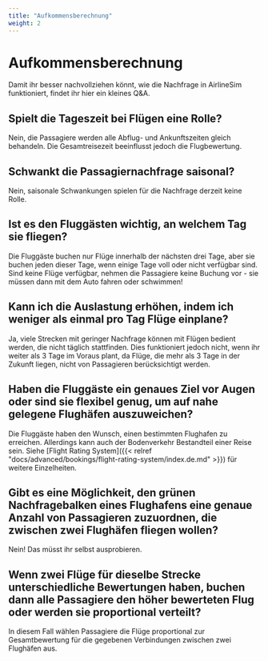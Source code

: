```yaml
---
title: "Aufkommensberechnung"
weight: 2
---
```


# Aufkommensberechnung

Damit ihr besser nachvollziehen könnt, wie die Nachfrage in AirlineSim funktioniert, findet ihr hier ein kleines Q&A.

## Spielt die Tageszeit bei Flügen eine Rolle?

Nein, die Passagiere werden alle Abflug- und Ankunftszeiten gleich behandeln. Die Gesamtreisezeit beeinflusst jedoch die Flugbewertung.

## Schwankt die Passagiernachfrage saisonal?

Nein, saisonale Schwankungen spielen für die Nachfrage derzeit keine Rolle.

## Ist es den Fluggästen wichtig, an welchem Tag sie fliegen?

Die Fluggäste buchen nur Flüge innerhalb der nächsten drei Tage, aber sie buchen jeden dieser Tage, wenn einige Tage voll oder nicht verfügbar sind. Sind keine Flüge verfügbar, nehmen die Passagiere keine Buchung vor - sie müssen dann mit dem Auto fahren oder schwimmen!

## Kann ich die Auslastung erhöhen, indem ich weniger als einmal pro Tag Flüge einplane?

Ja, viele Strecken mit geringer Nachfrage können mit Flügen bedient werden, die nicht täglich stattfinden. Dies funktioniert jedoch nicht, wenn ihr weiter als 3 Tage im Voraus plant, da Flüge, die mehr als 3 Tage in der Zukunft liegen, nicht von Passagieren berücksichtigt werden.

## Haben die Fluggäste ein genaues Ziel vor Augen oder sind sie flexibel genug, um auf nahe gelegene Flughäfen auszuweichen?

Die Fluggäste haben den Wunsch, einen bestimmten Flughafen zu erreichen. Allerdings kann auch der Bodenverkehr Bestandteil einer Reise sein. Siehe [Flight Rating System]({{< relref "docs/advanced/bookings/flight-rating-system/index.de.md" >}}) für weitere Einzelheiten.

## Gibt es eine Möglichkeit, den grünen Nachfragebalken eines Flughafens eine genaue Anzahl von Passagieren zuzuordnen, die zwischen zwei Flughäfen fliegen wollen?

Nein! Das müsst ihr selbst ausprobieren.

## Wenn zwei Flüge für dieselbe Strecke unterschiedliche Bewertungen haben, buchen dann alle Passagiere den höher bewerteten Flug oder werden sie proportional verteilt?

In diesem Fall wählen Passagiere die Flüge proportional zur Gesamtbewertung für die gegebenen Verbindungen zwischen zwei Flughäfen aus.
